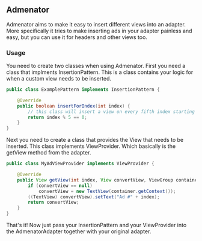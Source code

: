 ## Admenator

Admenator aims to make it easy to insert different views into an
adapter. More specifically it tries to make inserting ads in your
adapter painless and easy, but you can use it for headers and other
views too.

### Usage

You need to create two classes when using Admenator. First you need a
class that implments InsertionPattern. This is a class contains your
logic for when a custom view needs to be inserted.

```java
public class ExamplePattern implements InsertionPattern {

    @Override
    public boolean insertForIndex(int index) {
        // this class will insert a view on every fifth index starting at 0
        return index % 5 == 0;
    }
}
```

Next you need to create a class that provides the View that needs to be
inserted. This class implements ViewProvider. Which basically is the
getView method from the adapter.

```java
public class MyAdViewProvider implements ViewProvider {

    @Override
    public View getView(int index, View convertView, ViewGroup container) {
        if (convertView == null)
            convertView = new TextView(container.getContext());
        ((TextView) convertView).setText("Ad #" + index);
        return convertView;
    }
}
```

That's it! Now just pass your InsertionPattern and your ViewProvider
into the AdmenatorAdapter together with your original adapter.

